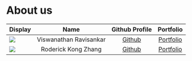# About us

Display |          Name          |               Github Profile               | Portfolio 
--------|:----------------------:|:------------------------------------------:|:---------:
![](https://media.licdn.com/dms/image/v2/D5603AQFPn7MJpVmpyQ/profile-displayphoto-shrink_400_400/profile-displayphoto-shrink_400_400/0/1724509331014?e=1746662400&v=beta&t=hZN13uSFcwWnbfh8AU2AwZ6KB4Cf6kmc_iRHKzlZGMc) | Viswanathan Ravisankar | [Github](https://github.com/ravi-viswa105) | [Portfolio](viswanathanravisankar.md)
![](https://media.licdn.com/dms/image/v2/D5603AQEbsvGNO2azDQ/profile-displayphoto-shrink_400_400/profile-displayphoto-shrink_400_400/0/1709059334022?e=1746662400&v=beta&t=rT0rPQMsBYFmgBO7kIK-69xSdOdnpyvv8eYfMTPqeqA) | Roderick Kong Zhang | [Github](https://github.com/rodi-314) | [Portfolio](docs/team/rodi-314.md)